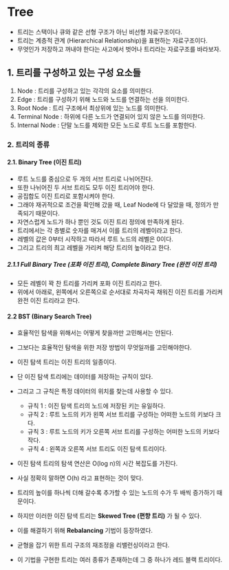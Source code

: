 # Tree

- 트리는 스택이나 큐와 같은 선형 구조가 아닌 비선형 자료구조이다.
- 트리는 계층적 관계 (Hierarchical Relationship)을 표현하는 자료구조이다.
- 무엇인가 저장하고 꺼내야 한다는 사고에서 벗어나 트리라는 자료구조를 바라보자.

## 1. 트리를 구성하고 있는 구성 요소들
1. Node : 트리를 구성하고 있는 각각의 요소를 의미한다.
2. Edge : 트리를 구성하기 위해 노드와 노드를 연결하는 선을 의미한다.
3. Root Node : 트리 구조에서 최상위에 있는 노드를 의미한다.
4. Terminal Node : 하위에 다른 노드가 연결되어 있지 않은 노드를 의미한다.
5. Internal Node : 단말 노드를 제외한 모든 노드로 루트 노드를 포함한다.

### 2. 트리의 종류
#### 2.1. Binary Tree (이진 트리)
- 루트 노드를 중심으로 두 개의 서브 트리로 나뉘어진다.
- 또한 나뉘어진 두 서브 트리도 모두 이진 트리어야 한다.
- 공집합도 이진 트리로 포함시켜야 한다.
- 그래야 재귀적으로 조건을 확인해 갔을 때, Leaf Node에 다 달았을 때, 정의가 만족되기 때문이다.
- 자연스럽게 노드가 하나 뿐인 것도 이진 트리 정의에 만족하게 된다.
- 트리에서는 각 층별로 숫자를 매겨서 이를 트리의 레벨이라고 한다.
- 레벨의 값은 0부터 시작하고 따라서 루트 노드의 레벨은 0이다.
- 그리고 트리의 최고 레벨을 가리켜 해당 트리의 높이라고 한다.

##### 2.1.1 Full Binary Tree (포화 이진 트리), Complete Binary Tree (완전 이진 트리)
- 모든 레벨이 꽉 찬 트리를 가리켜 포화 이진 트리라고 한다.
- 위에서 아래로, 왼쪽에서 오른쪽으로 순서대로 차곡차곡 채워진 이진 트리를 가리켜 완전 이진 트리라고 한다.
#### 2.2 BST (Binary Search Tree)
- 효율적인 탐색을 위해서는 어떻게 찾을까만 고민해서는 안된다.
- 그보다는 효율적인 탐색을 위한 저장 방법이 무엇일까를 고민해야한다.
- 이진 탐색 트리는 이진 트리의 일종이다.
- 단 이진 탐색 트리에는 데이터를 저장하는 규칙이 있다.
- 그리고 그 규칙은 특정 데이터의 위치를 찾는데 사용할 수 있다.
  - 규칙 1 : 이진 탐색 트리의 노드에 저장된 키는 유일하다.
  - 규칙 2 : 루트 노드의 키가 왼쪽 서브 트리를 구성하는 어떠한 노드의 키보다 크다.
  - 규칙 3 : 루트 노드의 키가 오른쪽 서브 트리를 구성하는 어떠한 노드의 키보다 작다.
  - 규칙 4 : 왼쪽과 오른쪽 서브 트리도 이진 탐색 트리이다.

- 이진 탐색 트리의 탐색 연산은 O(log n)의 시간 복잡도를 가진다.
- 사실 정확히 말하면 O(h) 라고 표현하는 것이 맞다.
- 트리의 높이를 하나씩 더해 갈수록 추가할 수 있는 노드의 수가 두 배씩 증가하기 때문이다.
- 하지만 이러한 이진 탐색 트리는 **Skewed Tree (편향 트리)** 가 될 수 있다.
- 이를 해결하기 위해 **Rebalancing** 기법이 등장하였다.
- 균형을 잡기 위한 트리 구조의 재조정을 리밸런싱이라고 한다.
- 이 기법을 구현한 트리는 여러 종류가 존재하는데 그 중 하나가 레드 블랙 트리이다.
